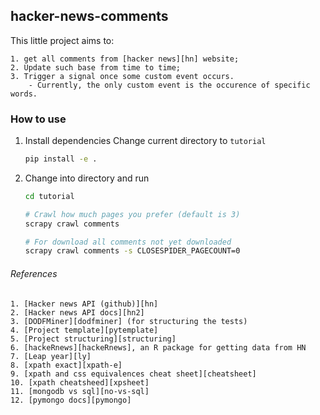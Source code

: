 ## hacker-news-comments
This little project aims to:

    1. get all comments from [hacker news][hn] website;
    2. Update such base from time to time;
    3. Trigger a signal once some custom event occurs.
        - Currently, the only custom event is the occurence of specific words.

### How to use

1. Install dependencies
Change current directory to `tutorial`
    ```sh
    pip install -e .
    ```

2. Change into directory and run
    ```sh
    cd tutorial
    
    # Crawl how much pages you prefer (default is 3)
    scrapy crawl comments
    
    # For download all comments not yet downloaded
    scrapy crawl comments -s CLOSESPIDER_PAGECOUNT=0
    ```

###### References
    1. [Hacker news API (github)][hn]
    2. [Hacker news API docs][hn2]
    3. [DODFMiner][dodfminer] (for structuring the tests)
    4. [Project template][pytemplate]
    5. [Project structuring][structuring]
    6. [hackeRnews][hackeRnews], an R package for getting data from HN
    7. [Leap year][ly]
    8. [xpath exact][xpath-e]
    9. [xpath and css equivalences cheat sheet][cheatsheet]
    10. [xpath cheatsheed][xpsheet]
    11. [mongodb vs sql][no-vs-sql]
    12. [pymongo docs][pymongo]

[hn]: https://news.ycombinator.com/
[hn2]: https://hackernews.api-docs.io/v0/items/comment
[dodfminer]: https://github.com/UnB-KnEDLe/DODFMiner
[pytemplate]: https://realpython.com/python-application-layouts/#command-line-application-layouts
[structuring]: https://docs.python-guide.org/writing/structure/
[hackeRnews]: https://cran.r-project.org/web/packages/hackeRnews/vignettes/hackeRnews-specs.html 
[ly]: https://www.programiz.com/python-programming/examples/leap-year
[xpath-e]: https://bangladroid.wordpress.com/2018/05/24/xpath-how-to-locate-a-node-using-exact-text-match/
[cheatsheet]: https://en.wikibooks.org/wiki/XPath/CSS_Equivalents
[xpsheet]: https://devhints.io/xpath
[no-vs-sql]: https://www.xplenty.com/blog/mongodb-vs-mysql/
[pymongo]: https://pymongo.readthedocs.io/en/stable/tutorial.html



